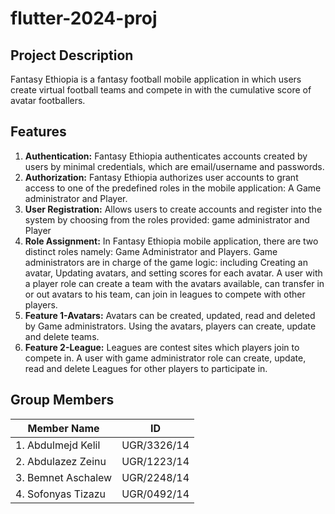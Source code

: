 # flutter-2024-proj
## Project Description
Fantasy Ethiopia is a fantasy football mobile application in which users create virtual football teams and compete in with the cumulative score of avatar footballers. 

## Features

1. **Authentication:** Fantasy Ethiopia authenticates accounts created by users by minimal credentials, which are email/username and passwords.
2. **Authorization:** Fantasy Ethiopia authorizes user accounts to grant access to one of the predefined roles in the mobile application: A Game administrator and Player.
3. **User Registration:** Allows users to create accounts and register into the system by choosing from the roles provided: game administrator and Player
4. **Role Assignment:** In Fantasy Ethiopia mobile application, there are two distinct roles namely: Game Administrator and Players. 
Game administrators are in charge of the game logic: including Creating an avatar, Updating avatars, and setting scores for each avatar.
A user with a player role can create a team with the avatars available, can transfer in or out avatars to his team, can join in leagues to compete with other players.
5. **Feature 1-Avatars:** Avatars can be created, updated, read and deleted by Game administrators. Using the avatars, players can create, update and delete teams.
6. **Feature 2-League:** Leagues are contest sites which players join to compete in. A user with game administrator role can create, update, read and delete Leagues for other players to participate in.
   
## Group Members
| Member Name    | ID |
|--------------|:-----:|
| 1. Abdulmejd Kelil | UGR/3326/14 |     
| 2. Abdulazez Zeinu | UGR/1223/14|         
| 3. Bemnet Aschalew | UGR/2248/14 |     
| 4. Sofonyas Tizazu | UGR/0492/14|  

